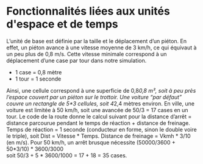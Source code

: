 # Fonctionnalités liées aux unités d'espace et de temps

L’unité de base est définie par la taille et le déplacement d’un piéton. 
En effet, un piéton avance à une vitesse moyenne de 3 km/h, ce qui équivaut à un peu plus de 0,8 m/s. Cette vitesse minimale correspond à un déplacement d’une case par tour dans notre simulation. 
- 1 case = 0,8 mètre 
- 1 tour = 1 seconde 

Ainsi, une cellule correspond à une superficie de 0,8*0,8 m², soit à peu près l’espace couvert par un piéton sur le trottoir. Une voiture “par défaut” couvre un rectangle de 5\*3 cellules, soit 4*2,4 mètres environ. 
En ville, une voiture est limitée à 50 km/h, soit une avancée de 50/3 = 17 cases en un tour. 
Le code de la route donne le calcul suivant pour la distance d’arrêt = distance parcourue pendant le temps de réaction + distance de freinage. 
Temps de réaction = 1 seconde (conducteur en forme, sinon le double voire le triple), soit Dist = Vitesse * Temps. 
Distance de freinage = Vkmh * 3/10 (en m/s). 
Pour 50 km/h, un arrêt brusque nécessite (50000/3600 + 50*3/10) * 3600/3000  
soit 50/3 + 5 * 3600/1000 = 17 + 18 = 35 cases. 

